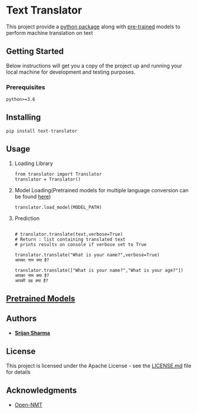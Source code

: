 # Text Translator
This project provide a
[python package](https://pypi.org/project/text-translator/) along with
[pre-trained](https://github.com/srijan14/Machine-Translation-Models-And-Data)
models to perform machine translation on text

## Getting Started
Below instructions will get you a copy of the project up and running
your local machine for development and testing purposes.
### Prerequisites

```
python>=3.6
```

## Installing

```
pip install text-translator
```

## Usage

1. Loading Library
    ```
    from translator import Translator
    translator = Translator()
    ```
    
2. Model Loading(Pretrained models for multiple language conversion can
   be found
   [here](https://github.com/srijan14/Machine-Translation-Models-And-Data))
    ```
    translator.load_model(MODEL_PATH)
    ```
    
3. Prediction
    
    ```
    
    # translator.translate(text,verbose=True)
    # Return : list containing translated text
    # prints results on console if verbose set to True
    
    translator.translate("What is your name?",verbose=True)
    आपका नाम क्या है?
    ```
    
    ```
    translator.translate(["What is your name?","What is your age?"])
    आपका नाम क्या है?
    आपकी उम्र क्या है?
    ```

## [Pretrained Models](https://github.com/srijan14/Machine-Translation-Models-And-Data)

## Authors

* [**Srijan Sharma**](https://github.com/srijan14)

## License

This project is licensed under the Apache License - see the
[LICENSE.md](./LICENSE) file for details

## Acknowledgments

* [Open-NMT](https://github.com/OpenNMT/OpenNMT-py)
